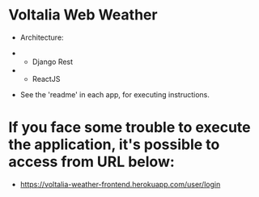 # Voltalia Web Weather

- Architecture: 
- - Django Rest 
- - ReactJS  

- See the 'readme' in each app, for executing instructions.

# If you face some trouble to execute the application, it's possible to access from URL below:
- https://voltalia-weather-frontend.herokuapp.com/user/login

